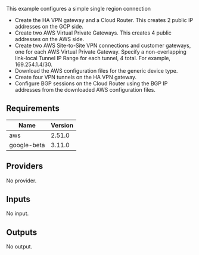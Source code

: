 This example configures a simple single region connection

* Create the HA VPN gateway and a Cloud Router. This creates 2 public IP addresses on the GCP side.
* Create two AWS Virtual Private Gateways. This creates 4 public addresses on the AWS side.
* Create two AWS Site-to-Site VPN connections and customer gateways, one for each AWS Virtual Private Gateway. Specify a non-overlapping link-local Tunnel IP Range for each tunnel, 4 total. For example, 169.254.1.4/30.
* Download the AWS configuration files for the generic device type.
* Create four VPN tunnels on the HA VPN gateway.
* Configure BGP sessions on the Cloud Router using the BGP IP addresses from the downloaded AWS configuration files.

## Requirements

| Name | Version |
|------|---------|
| aws | 2.51.0 |
| google-beta | 3.11.0 |

## Providers

No provider.

## Inputs

No input.

## Outputs

No output.

